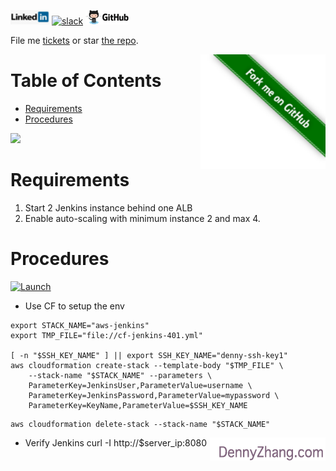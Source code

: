 [![LinkedIn](https://raw.githubusercontent.com/USDevOps/mywechat-slack-group/master/images/linkedin.png)](https://www.linkedin.com/in/dennyzhang001) <a href="https://www.dennyzhang.com/slack" target="_blank" rel="nofollow"><img src="http://slack.dennyzhang.com/badge.svg" alt="slack"/></a> [![Github](https://raw.githubusercontent.com/USDevOps/mywechat-slack-group/master/images/github.png)](https://github.com/DennyZhang)

File me [tickets](https://github.com/DennyZhang/chef-study/issues) or star [the repo](https://github.com/DennyZhang/chef-study).

<a href="https://github.com/DennyZhang?tab=followers"><img align="right" width="200" height="183" src="https://raw.githubusercontent.com/USDevOps/mywechat-slack-group/master/images/fork_github.png" /></a>

Table of Contents
=================

   * [Requirements](#requirements)
   * [Procedures](#procedures)

<a href="https://www.dennyzhang.com"><img src="https://raw.githubusercontent.com/DennyZhang/aws-jenkins-study/master/images/jenkins_vm_aio.png"/> </a>

# Requirements
1. Start 2 Jenkins instance behind one ALB
2. Enable auto-scaling with minimum instance 2 and max 4.

# Procedures
[![Launch](https://s3.amazonaws.com/cloudformation-examples/cloudformation-launch-stack.png)](https://console.aws.amazon.com/cloudformation/home?region=us-east-1#/stacks/new?stackName=aws-jenkins&templateURL=https://s3.amazonaws.com/aws.dennyzhang.com/cf-jenkins-401.yml)

- Use CF to setup the env
```
export STACK_NAME="aws-jenkins"
export TMP_FILE="file://cf-jenkins-401.yml"

[ -n "$SSH_KEY_NAME" ] || export SSH_KEY_NAME="denny-ssh-key1"
aws cloudformation create-stack --template-body "$TMP_FILE" \
    --stack-name "$STACK_NAME" --parameters \
    ParameterKey=JenkinsUser,ParameterValue=username \
    ParameterKey=JenkinsPassword,ParameterValue=mypassword \
    ParameterKey=KeyName,ParameterValue=$SSH_KEY_NAME
```

```
aws cloudformation delete-stack --stack-name "$STACK_NAME"
```
<a href="https://www.dennyzhang.com"><img align="right" width="185" height="37" src="https://raw.githubusercontent.com/USDevOps/mywechat-slack-group/master/images/dns_small.png"></a>

- Verify Jenkins
curl -I http://$server_ip:8080
